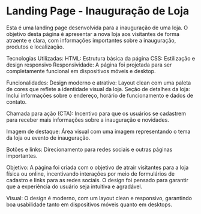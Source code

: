 # Landing Page - Inauguração de Loja
 Esta é uma landing page desenvolvida para a inauguração de uma loja. O objetivo desta página é apresentar a nova loja aos visitantes de forma atraente e clara, com informações importantes sobre a inauguração, produtos e localização.

Tecnologias Utilizadas:
HTML: Estrutura básica da página
CSS: Estilização e design responsivo
Responsividade: A página foi projetada para ser completamente funcional em dispositivos móveis e desktop.

Funcionalidades:
Design moderno e atrativo: Layout clean com uma paleta de cores que reflete a identidade visual da loja.
Seção de detalhes da loja: Inclui informações sobre o endereço, horário de funcionamento e dados de contato.

Chamada para ação (CTA): Incentivo para que os usuários se cadastrem para receber mais informações sobre a inauguração e novidades.

Imagem de destaque: Área visual com uma imagem representando o tema da loja ou evento de inauguração.

Botões e links: Direcionamento para redes sociais e outras páginas importantes.

Objetivo:
A página foi criada com o objetivo de atrair visitantes para a loja física ou online, incentivando interações por meio de formulários de cadastro e links para as redes sociais. O design foi pensado para garantir que a experiência do usuário seja intuitiva e agradável.

Visual:
O design é moderno, com um layout clean e responsivo, garantindo boa usabilidade tanto em dispositivos móveis quanto em desktops.
